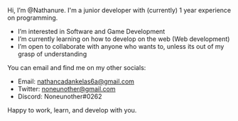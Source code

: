 Hi, I’m @Nathanure.
I'm a junior developer with (currently) 1 year experience on programming.
- I’m interested in Software and Game Development
- I’m currently learning on how to develop on the web (Web development)
- I’m open to collaborate with anyone who wants to, unless its out of my grasp of understanding

You can email and find me on my other socials:
- Email: nathancadankelas6a@gmail.com
- Twitter: noneunother@gmail.com
- Discord: Noneunother#0262

Happy to work, learn, and develop with you.

<!---
Nathanure/Nathanure is a ✨ special ✨ repository because its `README.md` (this file) appears on your GitHub profile.
You can click the Preview link to take a look at your changes.
--->
